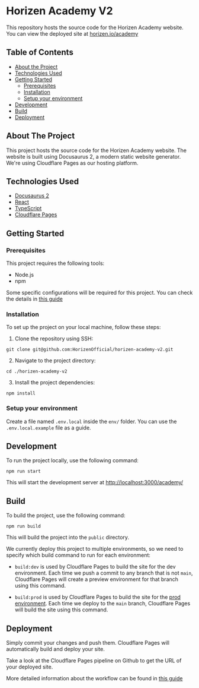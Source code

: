 # Horizen Academy V2

This repository hosts the source code for the Horizen Academy website. You can view the deployed site at [horizen.io/academy](https://www.horizen.io/academy/)

## Table of Contents

-   [About the Project](#about-the-project)
-   [Technologies Used](#technologies-used)
-   [Getting Started](#getting-started)
    -   [Prerequisites](#prerequisites)
    -   [Installation](#installation)
    -   [Setup your environment](#setup-your-environment)
-   [Development](#development)
-   [Build](#build)
-   [Deployment](#deployment)

## About The Project

This project hosts the source code for the Horizen Academy website. The website is built using Docusaurus 2, a modern static website generator. We're using Cloudflare Pages as our hosting platform.

## Technologies Used

-   [Docusaurus 2](https://docusaurus.io/)
-   [React](https://reactjs.org/)
-   [TypeScript](https://www.typescriptlang.org/)
-   [Cloudflare Pages](https://pages.cloudflare.com/)

## Getting Started

### Prerequisites

This project requires the following tools:

-   Node.js
-   npm

Some specific configurations will be required for this project. You can check the details in [this guide](https://docs.google.com/document/d/1CSYHjktlbkVgLX8TUKhz2j9H5KvzfYJXF6vuCYxnMFE/edit?usp=sharing)

### Installation

To set up the project on your local machine, follow these steps:

1. Clone the repository using SSH:

```
git clone git@github.com:HorizenOfficial/horizen-academy-v2.git
```

2. Navigate to the project directory:

```
cd ./horizen-academy-v2
```

3. Install the project dependencies:

```
npm install
```

### Setup your environment

Create a file named `.env.local` inside the `env/` folder. You can use the `.env.local.example` file as a guide.

## Development

To run the project locally, use the following command:

```
npm run start
```

This will start the development server at <http://localhost:3000/academy/>

## Build

To build the project, use the following command:

```
npm run build
```

This will build the project into the `public` directory.

We currently deploy this project to multiple environments, so we need to specify which build command to run for each environment:

-   `build:dev` is used by Cloudflare Pages to build the site for the dev environment. Each time we push a commit to any branch that is not `main`, Cloudflare Pages will create a preview environment for that branch using this command.

-   `build:prod` is used by Cloudflare Pages to build the site for the [prod environment](https://main.horizen-academy-v2.pages.dev/). Each time we deploy to the `main` branch, Cloudflare Pages will build the site using this command.

## Deployment

Simply commit your changes and push them. Cloudflare Pages will automatically build and deploy your site.

Take a look at the Cloudflare Pages pipeline on Github to get the URL of your deployed site.

More detailed information about the workflow can be found in [this guide](https://horizenlabs.atlassian.net/l/cp/5GftU17P)
